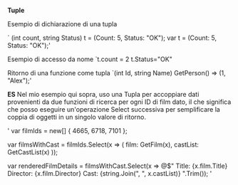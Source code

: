 **Tuple**

Esempio di dichiarazione di una tupla

`
(int count, string Status) t = (Count: 5, Status: "OK");
var t = (Count: 5, Status: "OK");'

Esempio di accesso da nome
`t.count  = 2
t.Status="OK"

Ritorno di una funzione come tupla
`(int Id, string Name) GetPerson() => (1, "Alex");'

**ES**
Nel mio esempio qui sopra, uso una Tupla per accoppiare dati provenienti da due funzioni di ricerca per ogni ID di film dato, il che significa che posso eseguire un'operazione Select successiva per semplificare la coppia di oggetti in un singolo valore di ritorno.

'
var filmIds = new[]
{
    4665,
    6718,
    7101
};

var filmsWithCast = filmIds.Select(x => (
    film: GetFilm(x),
    castList: GetCastList(x)
));

var renderedFilmDetails = filmsWithCast.Select(x =>
@$"
Title: {x.film.Title}
Director: {x.film.Director}
Cast: {string.Join(", ", x.castList)}
".Trim());
'

